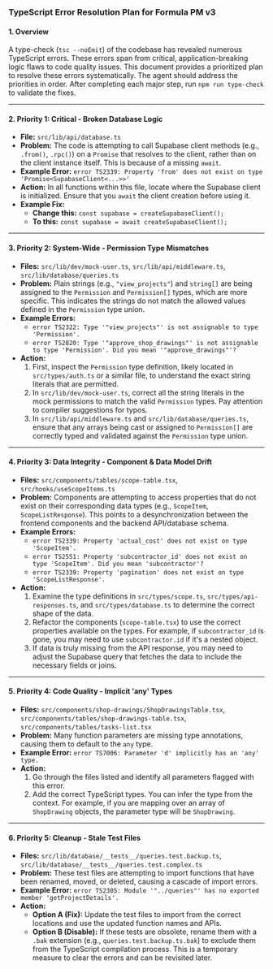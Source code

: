 ### **TypeScript Error Resolution Plan for Formula PM v3**

#### **1. Overview**

A type-check (`tsc --noEmit`) of the codebase has revealed numerous TypeScript errors. These errors span from critical, application-breaking logic flaws to code quality issues. This document provides a prioritized plan to resolve these errors systematically. The agent should address the priorities in order. After completing each major step, run `npm run type-check` to validate the fixes.

---

#### **2. Priority 1: Critical - Broken Database Logic**

*   **File:** `src/lib/api/database.ts`
*   **Problem:** The code is attempting to call Supabase client methods (e.g., `.from()`, `.rpc()`) on a `Promise` that resolves to the client, rather than on the client instance itself. This is because of a missing `await`.
*   **Example Error:** `error TS2339: Property 'from' does not exist on type 'Promise<SupabaseClient<...>>'`
*   **Action:** In all functions within this file, locate where the Supabase client is initialized. Ensure that you `await` the client creation before using it.
*   **Example Fix:**
    *   **Change this:** `const supabase = createSupabaseClient();`
    *   **To this:** `const supabase = await createSupabaseClient();`

---

#### **3. Priority 2: System-Wide - Permission Type Mismatches**

*   **Files:** `src/lib/dev/mock-user.ts`, `src/lib/api/middleware.ts`, `src/lib/database/queries.ts`
*   **Problem:** Plain strings (e.g., `"view_projects"`) and `string[]` are being assigned to the `Permission` and `Permission[]` types, which are more specific. This indicates the strings do not match the allowed values defined in the `Permission` type union.
*   **Example Errors:**
    *   `error TS2322: Type '"view_projects"' is not assignable to type 'Permission'.`
    *   `error TS2820: Type '"approve_shop_drawings"' is not assignable to type 'Permission'. Did you mean '"approve_drawings"'?`
*   **Action:**
    1.  First, inspect the `Permission` type definition, likely located in `src/types/auth.ts` or a similar file, to understand the exact string literals that are permitted.
    2.  In `src/lib/dev/mock-user.ts`, correct all the string literals in the mock permissions to match the valid `Permission` types. Pay attention to compiler suggestions for typos.
    3.  In `src/lib/api/middleware.ts` and `src/lib/database/queries.ts`, ensure that any arrays being cast or assigned to `Permission[]` are correctly typed and validated against the `Permission` type union.

---

#### **4. Priority 3: Data Integrity - Component & Data Model Drift**

*   **Files:** `src/components/tables/scope-table.tsx`, `src/hooks/useScopeItems.ts`
*   **Problem:** Components are attempting to access properties that do not exist on their corresponding data types (e.g., `ScopeItem`, `ScopeListResponse`). This points to a desynchronization between the frontend components and the backend API/database schema.
*   **Example Errors:**
    *   `error TS2339: Property 'actual_cost' does not exist on type 'ScopeItem'.`
    *   `error TS2551: Property 'subcontractor_id' does not exist on type 'ScopeItem'. Did you mean 'subcontractor'?`
    *   `error TS2339: Property 'pagination' does not exist on type 'ScopeListResponse'.`
*   **Action:**
    1.  Examine the type definitions in `src/types/scope.ts`, `src/types/api-responses.ts`, and `src/types/database.ts` to determine the correct shape of the data.
    2.  Refactor the components (`scope-table.tsx`) to use the correct properties available on the types. For example, if `subcontractor_id` is gone, you may need to use `subcontractor.id` if it's a nested object.
    3.  If data is truly missing from the API response, you may need to adjust the Supabase query that fetches the data to include the necessary fields or joins.

---

#### **5. Priority 4: Code Quality - Implicit 'any' Types**

*   **Files:** `src/components/shop-drawings/ShopDrawingsTable.tsx`, `src/components/tables/shop-drawings-table.tsx`, `src/components/tables/tasks-list.tsx`
*   **Problem:** Many function parameters are missing type annotations, causing them to default to the `any` type.
*   **Example Error:** `error TS7006: Parameter 'd' implicitly has an 'any' type.`
*   **Action:**
    1.  Go through the files listed and identify all parameters flagged with this error.
    2.  Add the correct TypeScript types. You can infer the type from the context. For example, if you are mapping over an array of `ShopDrawing` objects, the parameter type will be `ShopDrawing`.

---

#### **6. Priority 5: Cleanup - Stale Test Files**

*   **Files:** `src/lib/database/__tests__/queries.test.backup.ts`, `src/lib/database/__tests__/queries.test.complex.ts`
*   **Problem:** These test files are attempting to import functions that have been renamed, moved, or deleted, causing a cascade of import errors.
*   **Example Error:** `error TS2305: Module '"../queries"' has no exported member 'getProjectDetails'.`
*   **Action:**
    *   **Option A (Fix):** Update the test files to import from the correct locations and use the updated function names and APIs.
    *   **Option B (Disable):** If these tests are obsolete, rename them with a `.bak` extension (e.g., `queries.test.backup.ts.bak`) to exclude them from the TypeScript compilation process. This is a temporary measure to clear the errors and can be revisited later.
